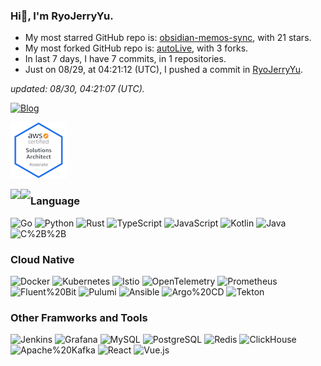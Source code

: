 
### Hi👋, I'm RyoJerryYu. 

- My most starred GitHub repo is: [obsidian-memos-sync](https://github.com/RyoJerryYu/obsidian-memos-sync), with 21 stars.
- My most forked GitHub repo is: [autoLive](https://github.com/RyoJerryYu/autoLive), with 3 forks.
- In last 7 days, I have 7 commits, in 1 repositories.
- Just on 08/29, at 04:21:12 (UTC), I pushed a commit in [RyoJerryYu](https://github.com/RyoJerryYu/RyoJerryYu).

*updated: 08/30, 04:21:07 (UTC).*

[![Blog](https://img.shields.io/badge/-->-Click%20Here%20To%20Visit%20My%20Blog-18244a?style=for-the-badge&labelColor=4bbed5)](https://blog.ryo-okami.xyz/)

[![AWS Certified Solutions Architect – Associate](assets/aws-certified-solutions-architect-associate.png)](https://www.credly.com/badges/b73ee111-8813-418a-b0e5-e8db234bbef9/public_url)


<img align="left" src="https://github-readme-stats.vercel.app/api/top-langs/?username=RyoJerryYu&layout=compact&show_icons=truee&title_color=e5e545&text_color=f5f8e6&icon_color=4bbed5&bg_color=18244a&card_width=445&langs_count=10&exclude_repo=RyoJerryYu.GitHub.io&hide=HTML,CSS"/>
  
  
<img align="left" src="https://github-readme-stats.vercel.app/api?username=RyoJerryYu&show_icons=true&title_color=e5e545&text_color=f5f8e6&icon_color=4bbed5&bg_color=18244a"/>

### Language

![Go](https://img.shields.io/badge/-Go-18244a?style=flat-square&logo=go&logoColor=4bbed5)
![Python](https://img.shields.io/badge/-Python-18244a?style=flat-square&logo=python&logoColor=4bbed5)
![Rust](https://img.shields.io/badge/-Rust-18244a?style=flat-square&logo=rust&logoColor=4bbed5)
![TypeScript](https://img.shields.io/badge/-TypeScript-18244a?style=flat-square&logo=TypeScript&logoColor=4bbed5)
![JavaScript](https://img.shields.io/badge/-JavaScript-18244a?style=flat-square&logo=JavaScript&logoColor=4bbed5)
![Kotlin](https://img.shields.io/badge/-Kotlin-18244a?style=flat-square&logo=Kotlin&logoColor=4bbed5)
![Java](https://img.shields.io/badge/-Java-18244a?style=flat-square&logo=Java&logoColor=4bbed5)
![C%2B%2B](https://img.shields.io/badge/-C%2B%2B-18244a?style=flat-square&logo=cplusplus&logoColor=4bbed5)


### Cloud Native

![Docker](https://img.shields.io/badge/-Docker-18244a?style=flat-square&logo=Docker&logoColor=4bbed5)
![Kubernetes](https://img.shields.io/badge/-Kubernetes-18244a?style=flat-square&logo=Kubernetes&logoColor=4bbed5)
![Istio](https://img.shields.io/badge/-Istio-18244a?style=flat-square&logo=istio&logoColor=4bbed5)
![OpenTelemetry](https://img.shields.io/badge/-OpenTelemetry-18244a?style=flat-square&logo=OpenTelemetry&logoColor=4bbed5)
![Prometheus](https://img.shields.io/badge/-Prometheus-18244a?style=flat-square&logo=Prometheus&logoColor=4bbed5)
![Fluent%20Bit](https://img.shields.io/badge/-Fluent%20Bit-18244a?style=flat-square&logo=fluentbit&logoColor=4bbed5)
![Pulumi](https://img.shields.io/badge/-Pulumi-18244a?style=flat-square&logo=Pulumi&logoColor=4bbed5)
![Ansible](https://img.shields.io/badge/-Ansible-18244a?style=flat-square&logo=Ansible&logoColor=4bbed5)
![Argo%20CD](https://img.shields.io/badge/-Argo%20CD-18244a?style=flat-square&logo=argo&logoColor=4bbed5)
![Tekton](https://img.shields.io/badge/-Tekton-18244a?style=flat-square&logo=tekton&logoColor=4bbed5)


### Other Framworks and Tools

![Jenkins](https://img.shields.io/badge/-Jenkins-18244a?style=flat-square&logo=Jenkins&logoColor=4bbed5)
![Grafana](https://img.shields.io/badge/-Grafana-18244a?style=flat-square&logo=grafana&logoColor=4bbed5)
![MySQL](https://img.shields.io/badge/-MySQL-18244a?style=flat-square&logo=MySQL&logoColor=4bbed5)
![PostgreSQL](https://img.shields.io/badge/-PostgreSQL-18244a?style=flat-square&logo=postgresql&logoColor=4bbed5)
![Redis](https://img.shields.io/badge/-Redis-18244a?style=flat-square&logo=Redis&logoColor=4bbed5)
![ClickHouse](https://img.shields.io/badge/-ClickHouse-18244a?style=flat-square&logo=clickhouse&logoColor=4bbed5)
![Apache%20Kafka](https://img.shields.io/badge/-Apache%20Kafka-18244a?style=flat-square&logo=apachekafka&logoColor=4bbed5)
![React](https://img.shields.io/badge/-React-18244a?style=flat-square&logo=React&logoColor=4bbed5)
![Vue.js](https://img.shields.io/badge/-Vue.js-18244a?style=flat-square&logo=vue.js&logoColor=4bbed5)

  
<!--
**RyoJerryYu/RyoJerryYu** is a ✨ _special_ ✨ repository because its `README.md` (this file) appears on your GitHub profile.

Here are some ideas to get you started:

- 🔭 I’m currently working on ...
- 🌱 I’m currently learning ...
- 👯 I’m looking to collaborate on ...
- 🤔 I’m looking for help with ...
- 💬 Ask me about ...
- 📫 How to reach me: ...
- 😄 Pronouns: ...
- ⚡ Fun fact: ...
-->